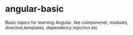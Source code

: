 # angular-basic
Basic topics for learning Angular. like componenet, modules, directive,templates, dependency injection etc
